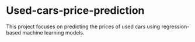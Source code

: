 # Used-cars-price-prediction
This project focuses on predicting the prices of used cars using regression-based machine learning models.
